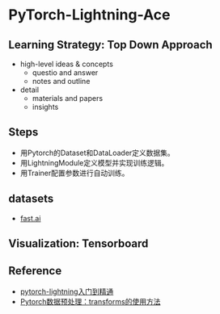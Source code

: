 # PyTorch-Lightning-Ace

## Learning Strategy: Top Down Approach

- high-level ideas & concepts
    - questio and answer
    - notes and outline
- detail
    - materials and papers
    - insights

## Steps
- 用Pytorch的Dataset和DataLoader定义数据集。
- 用LightningModule定义模型并实现训练逻辑。
- 用Trainer配置参数进行自动训练。


## datasets

- [fast.ai](https://course.fast.ai/datasets)

## Visualization: Tensorboard

## Reference
- [pytorch-lightning入门到精通](https://github.com/3017218062/Pytorch-Lightning-Learning)
- [Pytorch数据预处理：transforms的使用方法](https://zhuanlan.zhihu.com/p/130985895)